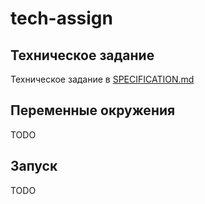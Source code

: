 # tech-assign
## Техническое задание
Техническое задание в [SPECIFICATION.md](./SPECIFICATION.md)

## Переменные окружения
TODO

## Запуск
TODO

